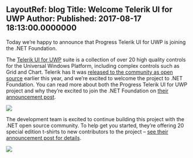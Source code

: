 LayoutRef: blog
Title: Welcome Telerik UI for UWP
Author: 
Published: 2017-08-17 18:13:00.0000000
---
<p><p>Today we’re happy to announce that Progress Telerik UI for UWP is joining the .NET Foundation.</p><p>The <a href="http://www.telerik.com/uwp">Telerik UI for UWP</a> suite is a collection of over 20 high quality controls for the Universal Windows Platform, including complex controls such as Grid and Chart. Telerik has It was <a href="http://www.telerik.com/blogs/telerik-ui-for-uwp-now-open-source">released to the community as open source</a> earlier this year, and we’re excited to welcome the project to .NET Foundation. You can read more about both the Progress Telerik UI for UWP project and why they’re excited to join the .NET Foundation on <a href="http://www.telerik.com/blogs/progress-telerik-ui-for-uwp-joins-net-foundation">their announcement post</a>.<p><img src="assets/posts/uwp-ui.png"><p>The development team is excited to continue building this project with the .NET open source community. To help get you started, they’re offering 20 special edition t-shirts to new contributors to the project – <a href="http://www.telerik.com/blogs/progress-telerik-ui-for-uwp-joins-net-foundation">see their announcement post for details</a>.<p><img src="assets/posts/ui-for-uwp-shirts.jpg"></p>
